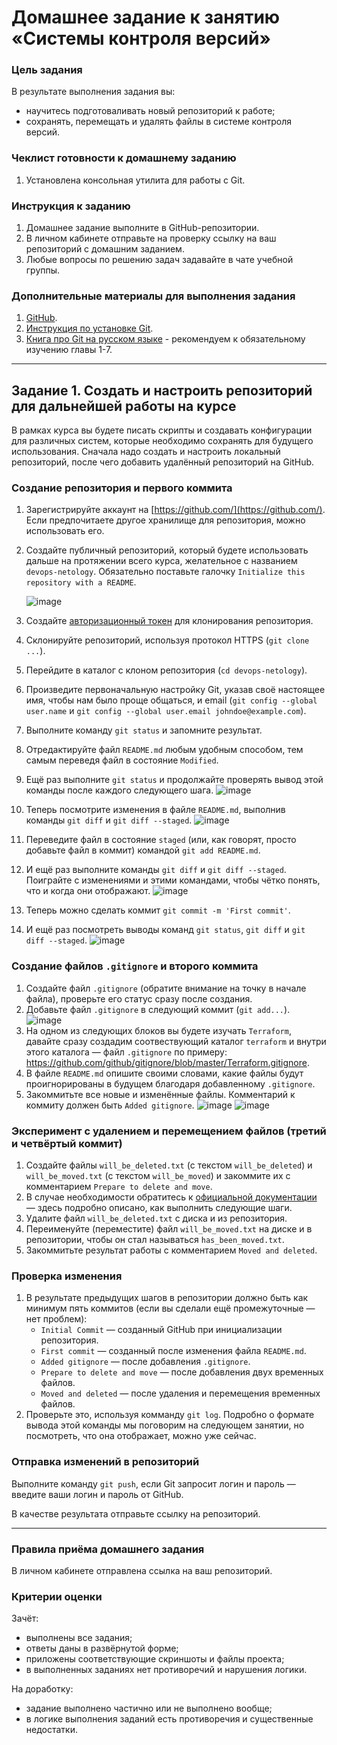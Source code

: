 # Домашнее задание к занятию «Системы контроля версий»

### Цель задания

В результате выполнения задания вы: 

* научитесь подготоваливать новый репозиторий к работе;
* сохранять, перемещать и удалять файлы в системе контроля версий.  


### Чеклист готовности к домашнему заданию

1. Установлена консольная утилита для работы с Git.


### Инструкция к заданию

1. Домашнее задание выполните в GitHub-репозитории. 
2. В личном кабинете отправьте на проверку ссылку на ваш репозиторий с домашним заданием.
3. Любые вопросы по решению задач задавайте в чате учебной группы.


### Дополнительные материалы для выполнения задания

1. [GitHub](https://github.com/).
2. [Инструкция по установке Git](https://git-scm.com/downloads).
3. [Книга про  Git на русском языке](https://git-scm.com/book/ru/v2/) - рекомендуем к обязательному изучению главы 1-7.
   
   
------

## Задание 1. Создать и настроить репозиторий для дальнейшей работы на курсе

В рамках курса вы будете писать скрипты и создавать конфигурации для различных систем, которые необходимо сохранять для будущего использования. 
Сначала надо создать и настроить локальный репозиторий, после чего добавить удалённый репозиторий на GitHub.

### Создание репозитория и первого коммита

1. Зарегистрируйте аккаунт на [https://github.com/](https://github.com/). Если предпочитаете другое хранилище для репозитория, можно использовать его.
2. Создайте публичный репозиторий, который будете использовать дальше на протяжении всего курса, желательное с названием `devops-netology`.
   Обязательно поставьте галочку `Initialize this repository with a README`. 
   
   ![image](https://github.com/Randomize47/sysadm-homeworks/assets/120917553/71f8768c-0379-4a2e-b887-a1596c7973ce)

    
3. Создайте [авторизационный токен](https://docs.github.com/en/authentication/keeping-your-account-and-data-secure/creating-a-personal-access-token) для клонирования репозитория.
4. Склонируйте репозиторий, используя протокол HTTPS (`git clone ...`).
     
5. Перейдите в каталог с клоном репозитория (`cd devops-netology`).
6. Произведите первоначальную настройку Git, указав своё настоящее имя, чтобы нам было проще общаться, и email (`git config --global user.name` и `git config --global user.email johndoe@example.com`). 
7. Выполните команду `git status` и запомните результат.
8. Отредактируйте файл `README.md` любым удобным способом, тем самым переведя файл в состояние `Modified`.
9. Ещё раз выполните `git status` и продолжайте проверять вывод этой команды после каждого следующего шага. 
![image](https://github.com/Randomize47/sysadm-homeworks/assets/120917553/495e5b50-a326-4913-add8-9439f7dc7044)
10. Теперь посмотрите изменения в файле `README.md`, выполнив команды `git diff` и `git diff --staged`.
![image](https://github.com/Randomize47/sysadm-homeworks/assets/120917553/2a90bf14-7215-49a0-89d5-d0d6c9707469)
11. Переведите файл в состояние `staged` (или, как говорят, просто добавьте файл в коммит) командой `git add README.md`.
12. И ещё раз выполните команды `git diff` и `git diff --staged`. Поиграйте с изменениями и этими командами, чтобы чётко понять, что и когда они отображают. 
![image](https://github.com/Randomize47/sysadm-homeworks/assets/120917553/54386ace-435d-4f3e-85c7-9051ed0ddac0)
13. Теперь можно сделать коммит `git commit -m 'First commit'`.
14. И ещё раз посмотреть выводы команд `git status`, `git diff` и `git diff --staged`.
![image](https://github.com/Randomize47/sysadm-homeworks/assets/120917553/74a05710-83e2-4495-a2c2-d35dade68e3c)

### Создание файлов `.gitignore` и второго коммита

1. Создайте файл `.gitignore` (обратите внимание на точку в начале файла), проверьте его статус сразу после создания. 
1. Добавьте файл `.gitignore` в следующий коммит (`git add...`).
![image](https://github.com/Randomize47/sysadm-homeworks/assets/120917553/07e986ed-64bb-4254-9184-812f0d0ae76f)
1. На одном из следующих блоков вы будете изучать `Terraform`, давайте сразу создадим соотвествующий каталог `terraform` и внутри этого каталога — файл `.gitignore` по примеру: https://github.com/github/gitignore/blob/master/Terraform.gitignore.  
1. В файле `README.md` опишите своими словами, какие файлы будут проигнорированы в будущем благодаря добавленному `.gitignore`.
1. Закоммитьте все новые и изменённые файлы. Комментарий к коммиту должен быть `Added gitignore`.
![image](https://github.com/Randomize47/sysadm-homeworks/assets/120917553/f4ca6363-304a-4b0d-9844-e15fe9f45a04)
![image](https://github.com/Randomize47/sysadm-homeworks/assets/120917553/a033f8c7-31b7-4bbf-8e15-e17a87bc2387)

### Эксперимент с удалением и перемещением файлов (третий и четвёртый коммит)

1. Создайте файлы `will_be_deleted.txt` (с текстом `will_be_deleted`) и `will_be_moved.txt` (с текстом `will_be_moved`) и закоммите их с комментарием `Prepare to delete and move`.
1. В случае необходимости обратитесь к [официальной документации](https://git-scm.com/book/ru/v2/Основы-Git-Запись-изменений-в-репозиторий) — здесь подробно описано, как выполнить следующие шаги. 
1. Удалите файл `will_be_deleted.txt` с диска и из репозитория. 
1. Переименуйте (переместите) файл `will_be_moved.txt` на диске и в репозитории, чтобы он стал называться `has_been_moved.txt`.
1. Закоммитьте результат работы с комментарием `Moved and deleted`.

### Проверка изменения

1. В результате предыдущих шагов в репозитории должно быть как минимум пять коммитов (если вы сделали ещё промежуточные — нет проблем):
    * `Initial Commit` — созданный GitHub при инициализации репозитория. 
    * `First commit` — созданный после изменения файла `README.md`.
    * `Added gitignore` — после добавления `.gitignore`.
    * `Prepare to delete and move` — после добавления двух временных файлов.
    * `Moved and deleted` — после удаления и перемещения временных файлов. 
2. Проверьте это, используя комманду `git log`. Подробно о формате вывода этой команды мы поговорим на следующем занятии, но посмотреть, что она отображает, можно уже сейчас.

### Отправка изменений в репозиторий

Выполните команду `git push`, если Git запросит логин и пароль — введите ваши логин и пароль от GitHub. 

В качестве результата отправьте ссылку на репозиторий. 

----

### Правила приёма домашнего задания

В личном кабинете отправлена ссылка на ваш репозиторий.


### Критерии оценки

Зачёт:

* выполнены все задания;
* ответы даны в развёрнутой форме;
* приложены соответствующие скриншоты и файлы проекта;
* в выполненных заданиях нет противоречий и нарушения логики.

На доработку:

* задание выполнено частично или не выполнено вообще;
* в логике выполнения заданий есть противоречия и существенные недостатки. 
